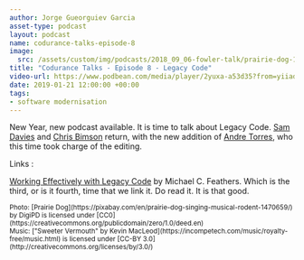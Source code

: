 ```yaml
---
author: Jorge Gueorguiev Garcia
asset-type: podcast
layout: podcast
name: codurance-talks-episode-8
image: 
  src: /assets/custom/img/podcasts/2018_09_06-fowler-talk/prairie-dog-1470659_1280.jpg
title: "Codurance Talks - Episode 8 - Legacy Code"
video-url: https://www.podbean.com/media/player/2yuxa-a53d35?from=yiiadmin&download=1&version=1&vjs=1&skin=1&auto=0&share=1&fonts=Helvetica&download=1&rtl=0
date: 2019-01-21 12:00:00 +00:00
tags:
- software modernisation
---
```


New Year, new podcast available. It is time to talk about Legacy Code. [Sam Davies](https://codurance.com/publications/author/sam-davies/) and [Chris Bimson](https://github.com/christopher-bimson) return, with the new addition of [Andre Torres](https://github.com/andre2w), who this time took charge of the editing.

Links :

[Working Effectively with Legacy Code](https://www.goodreads.com/book/show/44919.Working_Effectively_with_Legacy_Code) by Michael C. Feathers. Which is the third, or is it fourth, time that we link it. Do read it. It is that good.

<sub>
Photo: [Prairie Dog](https://pixabay.com/en/prairie-dog-singing-musical-rodent-1470659/) by DigiPD is licensed under [CC0](https://creativecommons.org/publicdomain/zero/1.0/deed.en)
<br/>Music: ["Sweeter Vermouth" by Kevin MacLeod](https://incompetech.com/music/royalty-free/music.html) is licensed under [CC-BY 3.0](http://creativecommons.org/licenses/by/3.0/)
</sub>
